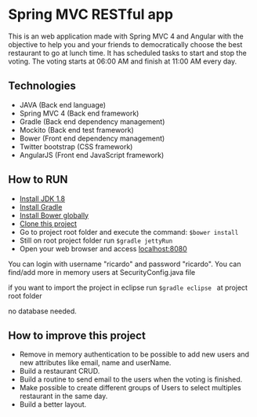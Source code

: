 Spring MVC RESTful app
========

 This is an web application made with Spring MVC 4 and Angular with the objective to help you and your friends to 
 democratically choose the best restaurant to go at lunch time. It has scheduled tasks to start and stop the voting.
 The voting starts at 06:00 AM and finish at 11:00 AM every day.

Technologies 
----
* JAVA (Back end language)
* Spring MVC 4 (Back end framework)
* Gradle (Back end dependency management) 
* Mockito (Back end test framework)
* Bower (Front end dependency management)
* Twitter bootstrap (CSS framework)
* AngularJS (Front end JavaScript framework)

How to RUN 
----
* [Install JDK 1.8](https://docs.oracle.com/javase/8/docs/technotes/guides/install/install_overview.html)
* [Install Gradle](https://docs.gradle.org/current/userguide/installation.html)
* [Install Bower globally](http://bower.io/)
* [Clone this project](https://help.github.com/articles/cloning-a-repository/)
* Go to project root folder and execute the command: ```$bower install ```
* Still on root project folder run ```$gradle jettyRun ```
* Open your web browser and access [localhost:8080](http://localhost:8080/)

You can login with username "ricardo" and password "ricardo".
You can find/add more in memory users at SecurityConfig.java file

if you want to import the project in eclipse run ```$gradle eclipse ``` at project root folder

no database needed.

How to improve this project
----
* Remove in memory authentication to be possible to add new users and new attributes like email, name and userName.
* Build a restaurant CRUD.
* Build a routine to send email to the users when the voting is finished.
* Make possible to create different groups of Users to select multiples restaurant in the same day. 
* Build a better layout.